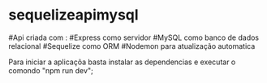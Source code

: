 # sequelizeapimysql
#Api criada com :
#Express como servidor
#MySQL como banco de dados relacional
#Sequelize como  ORM
#Nodemon para atualização automatica


Para iniciar a aplicaçõa basta instalar as dependencias e executar o comondo "npm run dev";
